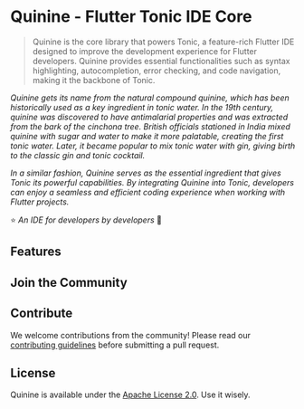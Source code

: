 # Quinine - Flutter Tonic IDE Core

> Quinine is the core library that powers Tonic, a feature-rich Flutter IDE designed to improve the development experience for Flutter developers. Quinine provides essential functionalities such as syntax highlighting, autocompletion, error checking, and code navigation, making it the backbone of Tonic.

*Quinine gets its name from the natural compound quinine, which has been historically used as a key ingredient in tonic water. In the 19th century, quinine was discovered to have antimalarial properties and was extracted from the bark of the cinchona tree. British officials stationed in India mixed quinine with sugar and water to make it more palatable, creating the first tonic water. Later, it became popular to mix tonic water with gin, giving birth to the classic gin and tonic cocktail.*

*In a similar fashion, Quinine serves as the essential ingredient that gives Tonic its powerful capabilities. By integrating Quinine into Tonic, developers can enjoy a seamless and efficient coding experience when working with Flutter projects.*

⭐️ *An IDE for developers by developers* 🥂

## Features

## Join the Community

## Contribute

We welcome contributions from the community! Please read our [contributing guidelines](https://github.com/5hirish/quinine/blob/release/CONTRIBUTION.md) before submitting a pull request.


## License

Quinine is available under the [Apache License 2.0](https://github.com/5hirish/quinine/blob/release/LICENSE). Use it wisely.
